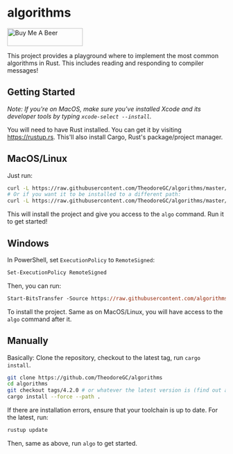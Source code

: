# algorithms

<a href="https://www.buymeacoffee.com/theodoregc" target="_blank"><img src="https://cdn.buymeacoffee.com/buttons/default-red.png" alt="Buy Me A Beer" height="41" width="174"></a>

This project provides a playground where to implement the most common algorithms in Rust. This includes reading and responding to compiler messages!

## Getting Started

_Note: If you're on MacOS, make sure you've installed Xcode and its developer tools by typing `xcode-select --install`._

You will need to have Rust installed. You can get it by visiting https://rustup.rs. This'll also install Cargo, Rust's package/project manager.

## MacOS/Linux

Just run:

```bash
curl -L https://raw.githubusercontent.com/TheodoreGC/algorithms/master/install.sh | bash
# Or if you want it to be installed to a different path:
curl -L https://raw.githubusercontent.com/TheodoreGC/algorithms/master/install.sh | bash -s mypath/
```

This will install the project and give you access to the `algo` command. Run it to get started!

## Windows

In PowerShell, set `ExecutionPolicy` to `RemoteSigned`:

```ps
Set-ExecutionPolicy RemoteSigned
```

Then, you can run:

```ps
Start-BitsTransfer -Source https://raw.githubusercontent.com/algorithms/master/install.ps1 -Destination $env:TMP/install_algo.ps1; Unblock-File $env:TMP/install_algo.ps1; Invoke-Expression $env:TMP/install_algo.ps1
```

To install the project. Same as on MacOS/Linux, you will have access to the `algo` command after it.

## Manually

Basically: Clone the repository, checkout to the latest tag, run `cargo install`.

```bash
git clone https://github.com/TheodoreGC/algorithms
cd algorithms
git checkout tags/4.2.0 # or whatever the latest version is (find out at https://github.com/TheodoreGC/algorithms/releases/latest)
cargo install --force --path .
```

If there are installation errors, ensure that your toolchain is up to date. For the latest, run:
```bash
rustup update
```

Then, same as above, run `algo` to get started.

